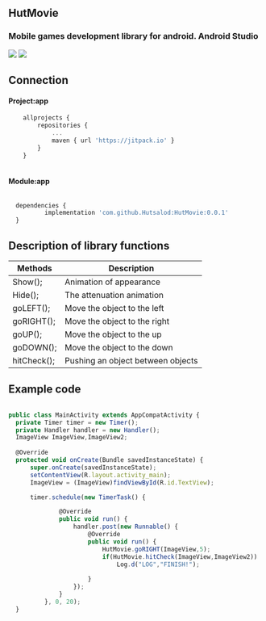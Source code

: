## HutMovie 

### Mobile games development library for android. Android Studio

![](https://img.shields.io/github/stars/pandao/editor.md.svg) ![](https://img.shields.io/github/forks/pandao/editor.md.svg)

## Connection

#### Project:app

```javascript
	allprojects {
		repositories {
			...
			maven { url 'https://jitpack.io' }
		}
	}
  
```  

#### Module:app

  ```javascript
  
  	dependencies {
	        implementation 'com.github.Hutsalod:HutMovie:0.0.1'
	}
```  

## Description of library functions

Methods  | Description
------------- | -------------
Show();  | Animation of appearance
Hide();  | The attenuation animation
goLEFT();  | Move the object to the left
goRIGHT();  | Move the object to the right
goUP();  | Move the object to the up
goDOWN();  | Move the object to the down
hitCheck();  | Pushing an object between objects


## Example code

  ```javascript
  
public class MainActivity extends AppCompatActivity {
    private Timer timer = new Timer();
    private Handler handler = new Handler();
    ImageView ImageView,ImageView2;
    
    @Override
    protected void onCreate(Bundle savedInstanceState) {
        super.onCreate(savedInstanceState);
        setContentView(R.layout.activity_main);
        ImageView = (ImageView)findViewById(R.id.TextView);

        timer.schedule(new TimerTask() {

                @Override
                public void run() {
                    handler.post(new Runnable() {
                        @Override
                        public void run() {
                            HutMovie.goRIGHT(ImageView,5);
                            if(HutMovie.hitCheck(ImageView,ImageView2))
                                Log.d("LOG","FINISH!");
                                
                        }
                    });
                }
            }, 0, 20);
    }
```  
